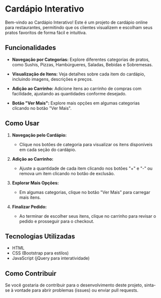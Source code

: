 # Cardápio Interativo

Bem-vindo ao Cardápio Interativo! Este é um projeto de cardápio online para restaurantes, permitindo que os clientes visualizem e escolham seus pratos favoritos de forma fácil e intuitiva.

## Funcionalidades

- **Navegação por Categorias:** Explore diferentes categorias de pratos, como Sushis, Pizzas, Hambúrgueres, Saladas, Bebidas e Sobremesas.

- **Visualização de Itens:** Veja detalhes sobre cada item do cardápio, incluindo imagens, descrições e preços.

- **Adição ao Carrinho:** Adicione itens ao carrinho de compras com facilidade, ajustando as quantidades conforme desejado.

- **Botão "Ver Mais":** Explore mais opções em algumas categorias clicando no botão "Ver Mais".

## Como Usar

1. **Navegação pelo Cardápio:**
   - Clique nos botões de categoria para visualizar os itens disponíveis em cada seção do cardápio.

2. **Adição ao Carrinho:**
   - Ajuste a quantidade de cada item clicando nos botões "+" e "-" ou remova um item clicando no botão de exclusão.

3. **Explorar Mais Opções:**
   - Em algumas categorias, clique no botão "Ver Mais" para carregar mais itens.

4. **Finalizar Pedido:**
   - Ao terminar de escolher seus itens, clique no carrinho para revisar o pedido e prosseguir para o checkout.

## Tecnologias Utilizadas

- HTML
- CSS (Bootstrap para estilos)
- JavaScript (jQuery para interatividade)

## Como Contribuir

Se você gostaria de contribuir para o desenvolvimento deste projeto, sinta-se à vontade para abrir problemas (issues) ou enviar pull requests.



